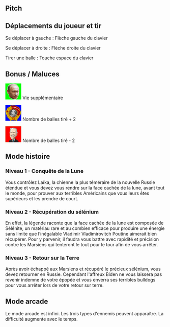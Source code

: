 ## Pitch
 
## Déplacements du joueur et tir
Se déplacer à gauche : Flèche gauche du clavier

Se déplacer à droite : Flèche droite du clavier

Tirer une balle : Touche espace du clavier

## Bonus / Maluces
![Bonus vert](MozerRushia/Drop_Life.png) Vie supplémentaire

![Bonus bleu](MozerRushia/Drop_Weapon_Up.png) Nombre de balles tiré + 2

![Maluce rouge](MozerRushia/Drop_Weapon_Down.png) Nombre de balles tiré - 2

## Mode histoire
### Niveau 1 - Conquête de la Lune
Vous contrôlez Laïka, la chienne la plus téméraire de la nouvelle Russie étendue et vous devez vous rendre sur la face cachée de la lune, avant tout le monde, pour prouver aux terribles Américains que vous leurs êtes supérieurs et les prendre de court.

### Niveau 2 - Récupération du sélénium
En effet, la légende raconte que la face cachée de la lune est composée de Sélénite, un matériau rare et au combien efficace pour produire une énergie sans limite que l’inégalable Vladimir Vladimirovitch Poutine aimerait bien récupérer. Pour y parvenir, il faudra vous battre avec rapidité et précision contre les Marsiens qui tenteront le tout pour le tour afin de vous arrêter.

### Niveau 3 - Retour sur la Terre
Après avoir échappé aux Marsiens et récupéré le précieux sélénium, vous devez retourner en Russie.
Cependant l'affreux Biden ne vous laissera pas revenir indemne de votre épopée et vous enverra ses terribles bulldogs pour vous arrêter lors de votre retour sur terre.

## Mode arcade
Le mode arcade est infini. Les trois types d'ennemis peuvent apparaître. La difficulté augmente avec le temps.
